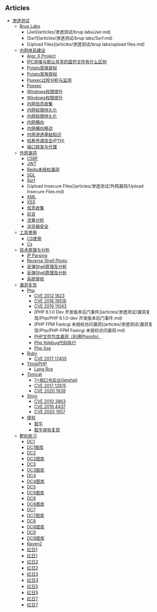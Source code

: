 
## Articles

- [渗透测试]()
    - [Brup Labs]()
        - [Jwt](articles/渗透测试/brup labs/Jwt.md)
        - [Ssrf](articles/渗透测试/brup labs/Ssrf.md)
        - [Upload Files](articles/渗透测试/brup labs/upload files.md)
    - [内网体系建设]()
        - [Aigc X Project](articles/渗透测试/内网体系建设/Aigc-X-project.md)
        - [IPC连接与默认共享的盘符文件有什么区别](articles/渗透测试/内网体系建设/IPC连接与默认共享的盘符文件有什么区别.md)
        - [Potato家族提权](articles/渗透测试/内网体系建设/Potato家族提权.md)
        - [Potato家族提权]()
        - [Psexec过程分析与监测](articles/渗透测试/内网体系建设/Psexec过程分析与监测.md)
        - [Psexec]()
        - [Windows权限提升](articles/渗透测试/内网体系建设/windows权限提升.md)
        - [Windows权限提升]()
        - [内网信息收集](articles/渗透测试/内网体系建设/内网信息收集.md)
        - [内网权限持久化](articles/渗透测试/内网体系建设/内网权限持久化.md)
        - [内网权限持久化]()
        - [内网横向]()
        - [内网横向移动](articles/渗透测试/内网体系建设/内网横向移动.md)
        - [内网渗透基础知识](articles/渗透测试/内网体系建设/内网渗透基础知识.md)
        - [哈希传递攻击(PTH)](articles/渗透测试/内网体系建设/哈希传递攻击(PTH).md)
        - [端口转发与代理](articles/渗透测试/内网体系建设/端口转发与代理.md)
    - [外网漏洞]()
        - [CSRF](articles/渗透测试/外网漏洞/CSRF.md)
        - [JWT](articles/渗透测试/外网漏洞/JWT.md)
        - [Redis未授权漏洞](articles/渗透测试/外网漏洞/Redis未授权漏洞.md)
        - [SQL](articles/渗透测试/外网漏洞/SQL.md)
        - [Ssrf](articles/渗透测试/外网漏洞/Ssrf.md)
        - [Upload Insecure Files](articles/渗透测试/外网漏洞/Upload Insecure Files.md)
        - [XML](articles/渗透测试/外网漏洞/XML.md)
        - [XSS](articles/渗透测试/外网漏洞/XSS.md)
        - [信息收集](articles/渗透测试/外网漏洞/信息收集.md)
        - [前言](articles/渗透测试/外网漏洞/前言.md)
        - [流量分析](articles/渗透测试/外网漏洞/流量分析.md)
        - [浏览器安全](articles/渗透测试/外网漏洞/浏览器安全.md)
    - [工具使用]()
        - [CS使用](articles/渗透测试/工具使用/CS使用.md)
        - [Cs]()
    - [技术原理与分析]()
        - [IP Parsing](articles/渗透测试/技术原理与分析/IP_parsing.md)
        - [Reverse Shell Photo]()
        - [反弹Shell原理及分析](articles/渗透测试/技术原理与分析/反弹shell原理及分析.md)
        - [反弹Shell原理及分析]()
        - [系统提权](articles/渗透测试/技术原理与分析/系统提权.md)
    - [漏洞复现]()
        - [Php]()
            - [CVE 2012 1823](articles/渗透测试/漏洞复现/Php/CVE-2012-1823.md)
            - [CVE 2018 19518](articles/渗透测试/漏洞复现/Php/CVE-2018-19518.md)
            - [CVE 2019 11043](articles/渗透测试/漏洞复现/Php/CVE-2019-11043.md)
            - [PHP 8.1.0 Dev 开发版本后门事件](articles/渗透测试/漏洞复现/Php/PHP 8.1.0-dev 开发版本后门事件.md)
            - [PHP FPM Fastcgi 未授权访问漏洞](articles/渗透测试/漏洞复现/Php/PHP-FPM Fastcgi 未授权访问漏洞.md)
            - [PHP文件包含漏洞（利用Phpinfo）](articles/渗透测试/漏洞复现/Php/PHP文件包含漏洞（利用phpinfo）.md)
            - [Php Xdebug代码执行](articles/渗透测试/漏洞复现/Php/php-xdebug代码执行.md)
            - [Php Xxe](articles/渗透测试/漏洞复现/Php/php-xxe.md)
        - [Ruby]()
            - [CVE 2017 17405](articles/渗透测试/漏洞复现/Ruby/CVE-2017-17405.md)
        - [ThinkPHP]()
            - [Lang Rce](articles/渗透测试/漏洞复现/ThinkPHP/lang-rce.md)
        - [Tomcat]()
            - [7+弱口令后台Getshell](articles/渗透测试/漏洞复现/Tomcat/7+弱口令后台getshell.md)
            - [CVE 2017 12615](articles/渗透测试/漏洞复现/Tomcat/CVE-2017-12615.md)
            - [CVE 2020 1938](articles/渗透测试/漏洞复现/Tomcat/CVE-2020-1938.md)
        - [Shiro]()
            - [CVE 2010 3863](articles/渗透测试/漏洞复现/shiro/CVE-2010-3863.md)
            - [CVE 2016 4437](articles/渗透测试/漏洞复现/shiro/CVE-2016-4437.md)
            - [CVE 2020 1957](articles/渗透测试/漏洞复现/shiro/CVE-2020-1957.md)
        - [提权]()
            - [脏牛]()
            - [脏牛提权复现](articles/渗透测试/漏洞复现/提权/脏牛提权复现.md)
    - [靶机练习]()
        - [DC1](articles/渗透测试/靶机练习/DC1.md)
        - [DC1图库]()
        - [DC2](articles/渗透测试/靶机练习/DC2.md)
        - [DC2图库]()
        - [DC3](articles/渗透测试/靶机练习/DC3.md)
        - [DC3图库]()
        - [DC4](articles/渗透测试/靶机练习/DC4.md)
        - [DC4图库]()
        - [DC5](articles/渗透测试/靶机练习/DC5.md)
        - [DC5图库]()
        - [DC6](articles/渗透测试/靶机练习/DC6.md)
        - [DC6图库]()
        - [DC7](articles/渗透测试/靶机练习/DC7.md)
        - [DC7图库]()
        - [DC8](articles/渗透测试/靶机练习/DC8.md)
        - [DC8图库]()
        - [DC9](articles/渗透测试/靶机练习/DC9.md)
        - [DC9图库]()
        - [Raven2](articles/渗透测试/靶机练习/Raven2.md)
        - [红日1](articles/渗透测试/靶机练习/红日1.md)
        - [红日1]()
        - [红日2](articles/渗透测试/靶机练习/红日2.md)
        - [红日2]()
        - [红日3](articles/渗透测试/靶机练习/红日3.md)
        - [红日3]()
        - [红日5](articles/渗透测试/靶机练习/红日5.md)
        - [红日5]()
        - [红日7](articles/渗透测试/靶机练习/红日7.md)
        - [红日7]()